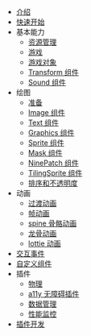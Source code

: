 <!-- tutorials/_sidebar.md -->

- [介绍](/tutorials/intro)
- [快速开始](/tutorials/quickstart)
- 基本能力
  - [资源管理](/tutorials/resourceManagement)
  - [游戏](/tutorials/game)
  - [游戏对象](/tutorials/gameObject)
  - [Transform 组件](/tutorials/transformComponent)
  - [Sound 组件](/tutorials/sound)
- 绘图
  - [准备](/tutorials/prepareRender)
  - [Image 组件](/tutorials/imageComponent)
  - [Text 组件](/tutorials/textComponent)
  - [Graphics 组件](/tutorials/graphicsComponent)
  - [Sprite 组件](/tutorials/spriteComponent)
  - [Mask 组件](/tutorials/maskComponent)
  - [NinePatch 组件](/tutorials/ninePatchComponent)
  - [TilingSprite 组件](/tutorials/tilingSpriteComponent)
  - [排序和不透明度](/tutorials/orderAndTransparent)
- 动画
  - [过渡动画](/tutorials/transitionAnimation)
  - [帧动画](/tutorials/frameAnimation)
  - [spine 骨骼动画](/tutorials/spineAnimation)
  - [龙骨动画](/tutorials/dragonboneAnimation)
  - [lottie 动画](/tutorials/lottieAnimation)
- [交互事件](/tutorials/interactionEvent)
- [自定义组件](/tutorials/customComponent)
- 插件
  - [物理](/tutorials/matterJS)
  - [a11y 无障碍插件](/tutorials/a11yPlugin)
  - [数据管理](/tutorials/evaxPlugin)
  - [性能监控](/tutorials/performancePlugin)
- [插件开发](/tutorials/pluginDevelop)
